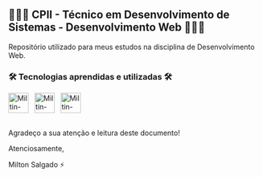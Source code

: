 ## 👨🏻‍💻 CPII - Técnico em Desenvolvimento de Sistemas - Desenvolvimento Web 👨🏻‍💻
Repositório utilizado para meus estudos na disciplina de Desenvolvimento Web.

### 🛠️ Tecnologias aprendidas e utilizadas 🛠️
<div style="display: inline_block">
    <img align="center" alt="Miltin-HTML" height="40" width="40" src="https://cdn.jsdelivr.net/gh/devicons/devicon/icons/html5/html5-plain.svg">
    &nbsp;
    <img align="center" alt="Miltin-CSS" height="40" width="40" src="https://cdn.jsdelivr.net/gh/devicons/devicon/icons/css3/css3-plain.svg">
    &nbsp;
    <img align="center" alt="Miltin-JS" height="40" width="40" src="https://cdn.jsdelivr.net/gh/devicons/devicon/icons/javascript/javascript-plain.svg">
</div>
<br>

Agradeço a sua atenção e leitura deste documento!

Atenciosamente, 

Milton Salgado ⚡
